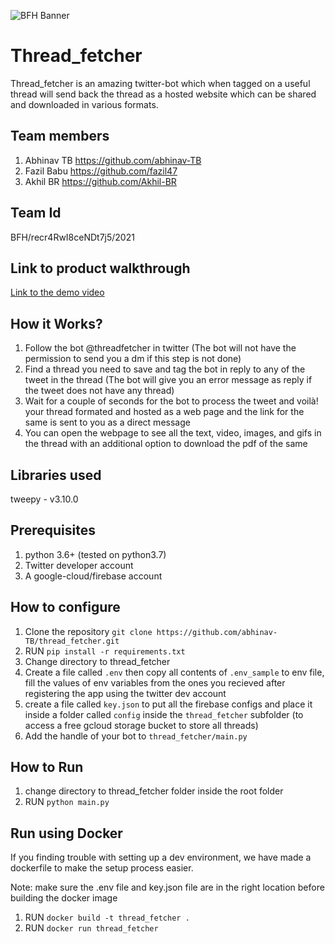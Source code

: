 ![BFH Banner](https://trello-attachments.s3.amazonaws.com/542e9c6316504d5797afbfb9/542e9c6316504d5797afbfc1/39dee8d993841943b5723510ce663233/Frame_19.png)
# Thread_fetcher
Thread_fetcher is an amazing twitter-bot which when tagged on a useful thread will send back the thread as a hosted website which can be shared and downloaded in various formats.
## Team members
1. Abhinav TB https://github.com/abhinav-TB
2. Fazil Babu https://github.com/fazil47
3. Akhil BR https://github.com/Akhil-BR
## Team Id
 BFH/recr4RwI8ceNDt7j5/2021
## Link to product walkthrough
 [Link to the demo video](https://www.loom.com/share/ce0bff00a4714b6790b61be7ccf3b855)
## How it Works?
1. Follow the bot @threadfetcher in twitter (The bot will not have the permission to send you a dm if this step is not done)
2. Find a thread you need to save and tag the bot in reply to any of the tweet in the thread (The bot will give you an error message as reply if the tweet does not have any thread)
3. Wait for a couple of seconds for the bot to process the tweet and voilà! your thread formated and hosted as a web page and the link for the same is sent to you as a direct message
4. You can open the webpage to see all the text, video, images, and gifs in the thread with an additional option to download the pdf of the same 
## Libraries used
tweepy - v3.10.0
## Prerequisites
1. python 3.6+ (tested on python3.7)
2. Twitter developer account
3. A google-cloud/firebase account
## How to configure
1. Clone the repository ```git clone https://github.com/abhinav-TB/thread_fetcher.git```
2. RUN ```pip install -r requirements.txt```
3. Change directory to thread_fetcher
4. Create a file called `.env` then copy all contents of `.env_sample` to env file, fill the values of env variables from the ones you recieved after registering the app using the twitter dev account 
5. create a file called `key.json` to put all the firebase configs and place it inside a folder called `config` inside the `thread_fetcher` subfolder (to access a free gcloud storage bucket to store all threads)
6. Add the handle of your bot to `thread_fetcher/main.py`
## How to Run
1. change directory to thread_fetcher folder inside the root folder
2. RUN ```python main.py```

## Run using Docker
If you finding trouble with setting up a dev environment, we have made a dockerfile to make the setup process easier.

Note: make sure the .env file and key.json file are in the right location before building the docker image
1. RUN ```docker build -t thread_fetcher .```
2. RUN ```docker run thread_fetcher ```

